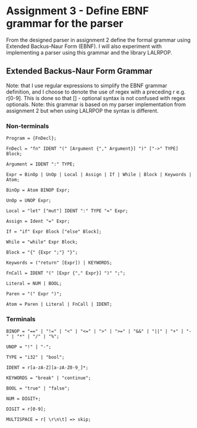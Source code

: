 # Assignment 3 - Define EBNF grammar for the parser

From the designed parser in assignment 2 define the formal grammar using Extended Backus–Naur Form \(EBNF\). I will also experiment with implementing a parser using this grammar and the library LALRPOP.

## Extended Backus-Naur Form Grammar

Note: that I use regular expressions to simplify the EBNF grammar definition, and I choose to denote the use of regex with a preceding r e.g. r\[0-9\]. This is done so that \[\] - optional syntax is not confused with regex optionals. Note: this grammar is based on my parser implementation from assignment 2 but when using LALRPOP the syntax is different.

### Non-terminals

```text
Program = {FnDecl};

FnDecl = "fn" IDENT "(" [Argument {"," Argument}] ")" ["->" TYPE] Block;

Argument = IDENT ":" TYPE;

Expr = BinOp | UnOp | Local | Assign | If | While | Block | Keywords | Atom;

BinOp = Atom BINOP Expr;

UnOp = UNOP Expr;

Local = "let" ["mut"] IDENT ":" TYPE "=" Expr;

Assign = Ident "=" Expr;

If = "if" Expr Block ["else" Block];

While = "while" Expr Block;

Block = "{" {Expr ";"} "}";

Keywords = ("return" [Expr]) | KEYWORDS;

FnCall = IDENT "(" [Expr {"," Expr}] ")" ";";

Literal = NUM | BOOL;

Paren = "(" Expr ")";

Atom = Paren | Literal | FnCall | IDENT;
```

### Terminals

```text
BINOP = "==" | "!=" | "<" | "<=" | ">" | ">=" | "&&" | "||" | "+" | "-" | "*" | "/" | "%";

UNOP = "!" | "-";

TYPE = "i32" | "bool";

IDENT = r[a-zA-Z][a-zA-Z0-9_]*;

KEYWORDS = "break" | "continue";

BOOL = "true" | "false";

NUM = DIGIT+;

DIGIT = r[0-9];

MULTISPACE = r[ \r\n\t] => skip;
```

